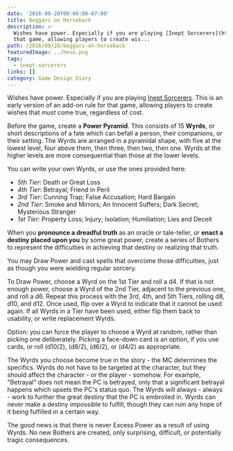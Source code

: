 ```yaml
---
date: '2016-09-20T00:00:00-07:00'
title: Beggars on Horseback
description: >-
  Wishes have power. Especially if you are playing [Inept Sorcerers](https://astralfrontier.itch.io/inept-sorcerers). This is an early version of an add-on rule for
  that game, allowing players to create wis...
path: /2016/09/20/beggars-on-horseback
featuredImage: ../hexo.png
tags:
  - inept sorcerers
links: []
category: Game Design Diary
---
```


Wishes have power.
Especially if you are playing
[Inept Sorcerers](https://astralfrontier.itch.io/inept-sorcerers).
This is an early version of an add-on rule for that game,
allowing players to create wishes that _must_ come true, regardless of cost.

<!-- more -->

Before the game, create a **Power Pyramid**.
This consists of 15 **Wyrds**, or short descriptions of a fate
which can befall a person, their companions, or their setting.
The Wyrds are arranged in a pyramidal shape,
with five at the lowest level,
four above them, then three, then two, then one.
Wyrds at the higher levels are more consequential than those at the lower levels.

You can write your own Wyrds, or use the ones provided here:

* *5th Tier*: Death or Great Loss
* *4th Tier*: Betrayal; Friend in Peril
* *3rd Tier*: Cunning Trap; False Accusation; Hard Bargain
* *2nd Tier*: Smoke and Mirrors; An Innocent Suffers; Dark Secret; Mysterious Stranger
* *1st Tier*: Property Loss; Injury; Isolation; Humiliation; Lies and Deceit

When you **pronounce a dreadful truth** as an oracle or tale-teller,
or **enact a destiny placed upon you** by some great power,
create a series of Bothers to represent the difficulties
in achieving that destiny or realizing that truth.

You may Draw Power and cast spells that overcome those difficulties,
just as though you were wielding regular sorcery.

To Draw Power, choose a Wyrd on the 1st Tier and roll a d4.
If that is not enough power, choose a Wyrd of the 2nd Tier,
adjacent to the previous one, and roll a d6.
Repeat this process with the 3rd, 4th, and 5th Tiers, rolling d8, d10, and d12.
Once used, flip over a Wyrd to indicate that it cannot be used again.
If all Wyrds in a Tier have been used,
either flip them back to usability, or write replacement Wyrds.

Option: you can force the player to choose a Wyrd at random,
rather than picking one deliberately.
Picking a face-down card is an option,
if you use cards, or roll (d10/2), (d8/2), (d6/2), or (d4/2) as appropriate.

The Wyrds you choose become true in the story - the MC determines the specifics.
Wyrds do not have to be targeted at the character,
but they should affect the character - or the player - somehow.
For example, "Betrayal" does not mean the PC is betrayed,
only that a significant betrayal happens which upsets the PC's status quo.
The Wyrds will always - always -
work to further the great destiny that the PC is embroiled in.
Wyrds can never make a destiny impossible to fulfill,
though they can ruin any hope of it being fulfilled in a certain way.

The good news is that there is never Excess Power as a result of using Wyrds.
No new Bothers are created, only surprising, difficult,
or potentially tragic consequences.
